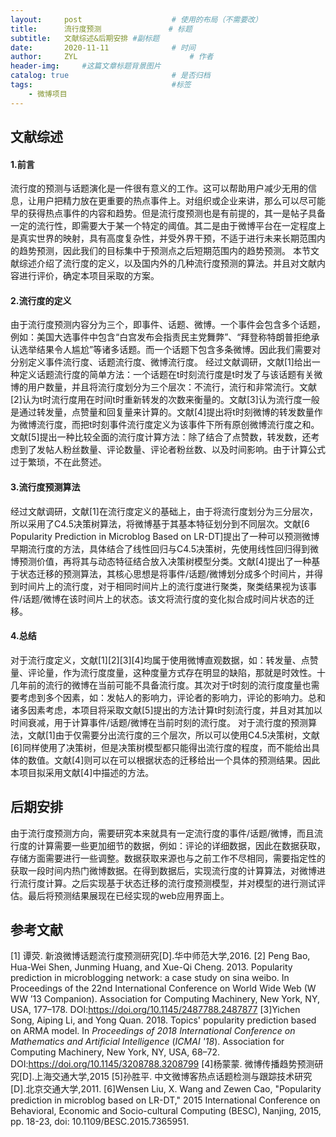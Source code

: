 ```yaml
---
layout:     post   				    # 使用的布局（不需要改）
title:      流行度预测				# 标题 
subtitle:   文献综述&后期安排 #副标题
date:       2020-11-11 				# 时间
author:     ZYL 						# 作者
header-img:  	#这篇文章标题背景图片
catalog: true 						# 是否归档
tags:								#标签
    - 微博项目
---
```


## 文献综述
#### 1.前言
流行度的预测与话题演化是一件很有意义的工作。这可以帮助用户减少无用的信息，让用户把精力放在更重要的热点事件上。对组织或企业来讲，那么可以尽可能早的获得热点事件的内容和趋势。但是流行度预测也是有前提的，其一是帖子具备一定的流行性，即需要大于某一个特定的阈值。其二是由于微博平台在一定程度上是真实世界的映射，具有高度复杂性，并受外界干预，不适于进行未来长期范围内的趋势预测，因此我们的目标集中于预测点之后短期范围内的趋势预测。
本节文献综述介绍了流行度的定义，以及国内外的几种流行度预测的算法。并且对文献内容进行评价，确定本项目采取的方案。

#### 2.流行度的定义
由于流行度预测内容分为三个，即事件、话题、微博。一个事件会包含多个话题，例如：美国大选事件中包含“白宫发布会指责民主党舞弊”、“拜登称特朗普拒绝承认选举结果令人尴尬”等诸多话题。而一个话题下包含多条微博。因此我们需要对分别定义事件流行度、话题流行度、微博流行度。
经过文献调研，文献[1]给出一种定义话题流行度的简单方法：一个话题在t时刻流行度是t时发了与该话题有关微博的用户数量，并且将流行度划分为三个层次：不流行，流行和非常流行。文献[2]认为t时流行度用在时间t时重新转发的次数来衡量的。文献[3]认为流行度一般是通过转发量，点赞量和回复量来计算的。文献[4]提出将t时刻微博的转发数量作为微博流行度，而把t时刻事件流行度定义为该事件下所有原创微博流行度之和。文献[5]提出一种比较全面的流行度计算方法：除了结合了点赞数，转发数，还考虑到了发帖人粉丝数量、评论数量、评论者粉丝数、以及时间影响。由于计算公式过于繁琐，不在此赘述。

#### 3.流行度预测算法
经过文献调研，文献[1]在流行度定义的基础上，由于将流行度划分为三分层次，所以采用了C4.5决策树算法，将微博基于其基本特征划分到不同层次。文献[6 Popularity Prediction in Microblog Based on LR-DT]提出了一种可以预测微博早期流行度的方法，具体结合了线性回归与C4.5决策树，先使用线性回归得到微博预测价值，再将其与动态特征结合放入决策树模型分类。文献[4]提出了一种基于状态迁移的预测算法，其核心思想是将事件/话题/微博划分成多个时间片，并得到时间片上的流行度，对于相同时间片上的流行度进行聚类，聚类结果视为该事件/话题/微博在该时间片上的状态。该文将流行度的变化拟合成时间片状态的迁移。

#### 4.总结
对于流行度定义，文献[1][2][3][4]均属于使用微博直观数据，如：转发量、点赞量、评论量，作为流行度度量，这种度量方式存在明显的缺陷，那就是时效性。十几年前的流行的微博在当前可能不具备流行度。其次对于t时刻的流行度度量也需要考虑到多个因素，如：发帖人的影响力，评论者的影响力，评论的影响力。总和诸多因素考虑，本项目将采取文献[5]提出的方法计算t时刻流行度，并且对其加以时间衰减，用于计算事件/话题/微博在当前时刻的流行度。
对于流行度的预测算法，文献[1]由于仅需要分出流行度的三个层次，所以可以使用C4.5决策树，文献[6]同样使用了决策树，但是决策树模型都只能得出流行度的程度，而不能给出具体的数值。文献[4]则可以在可以根据状态的迁移给出一个具体的预测结果。因此本项目拟采用文献[4]中描述的方法。

## 后期安排
由于流行度预测方向，需要研究本来就具有一定流行度的事件/话题/微博，而且流行度的计算需要一些更加细节的数据，例如：评论的详细数据，因此在数据获取，存储方面需要进行一些调整。数据获取来源也与之前工作不尽相同，需要指定性的获取一段时间内热门微博数据。在得到数据后，实现流行度的计算算法，对微博进行流行度计算。之后实现基于状态迁移的流行度预测模型，并对模型的进行测试评估。最后将预测结果展现在已经实现的web应用界面上。


## 参考文献
[1] 谭荧. 新浪微博话题流行度预测研究[D].华中师范大学,2016.
[2] Peng Bao, Hua-Wei Shen, Junming Huang, and Xue-Qi Cheng. 2013. Popularity prediction in microblogging network: a case study on sina weibo. In Proceedings of the 22nd International Conference on World Wide Web (W 
WW ’13 Companion). Association for Computing Machinery, New York, NY, USA, 177–178. DOI:https://doi.org/10.1145/2487788.2487877
[3]Yichen Song, Aiping Li, and Yong Quan. 2018. Topics' popularity prediction based on ARMA model. In <i>Proceedings of 2018 International Conference on Mathematics and Artificial Intelligence</i> (<i>ICMAI '18</i>). Association for Computing Machinery, New York, NY, USA, 68–72. DOI:https://doi.org/10.1145/3208788.3208799
[4]杨蒙蒙. 微博传播趋势预测研究[D].上海交通大学,2015
[5]孙胜平. 中文微博客热点话题检测与跟踪技术研究[D].北京交通大学,2011.
[6]Wensen Liu, X. Wang and Zewen Cao, "Popularity prediction in microblog based on LR-DT," 2015 International Conference on Behavioral, Economic and Socio-cultural Computing (BESC), Nanjing, 2015, pp. 18-23, doi: 10.1109/BESC.2015.7365951.
